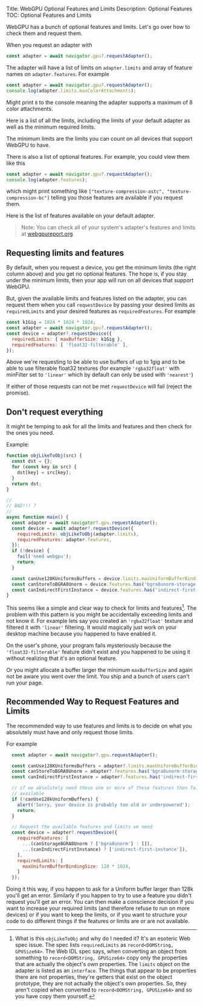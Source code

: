 Title: WebGPU Optional Features and Limits
Description: Optional Features
TOC: Optional Features and Limits

WebGPU has a bunch of optional features and limits. Let's go over how to check them
and request them.

When you request an adapter with

```js
const adapter = await navigator.gpu?.requestAdapter();
```

The adapter will have a list of limits on `adapter.limits` and array of feature names
on `adapter.features`.  For example

```js
const adapter = await navigator.gpu?.requestAdapter();
console.log(adapter.limits.maxColorAttachments);
```

Might print `8` to the console meaning the adapter supports a maximum
of 8 color attachments.

Here is a list of all the limits, including the limits of your default adapter
as well as the minimum required limits.

<div class="webgpu_center data-table limits" data-diagram="limits"></div>

The minimum limits are the limits you can count on all devices that support WebGPU
to have.

There is also a list of optional features. For example, you could view them
like this

```js
const adapter = await navigator.gpu?.requestAdapter();
console.log(adapter.features);
```

which might print something like `["texture-compression-astc", "texture-compression-bc"]` telling
you those features are available if you request them.

Here is the list of features available on your default adapter.

<div class="webgpu_center data-table features" data-diagram="features"></div>

> Note: You can check all of your system's adapter's features and limits at [webgpureport.org](https://webgpureport.org).

## Requesting limits and features

By default, when you request a device, you get the minimum limits
(the right column above) and you get no optional features. The
hope is, if you stay under the minimum limits, then your app will
run on all devices that support WebGPU.

But, given the available limits and features listed on the adapter,
you can request them when you call `requestDevice` by
passing your desired limits as `requiredLimits` and your desired features as `requiredFeatures`. For example

```js
const k1Gig = 1024 * 1024 * 1024;
const adapter = await navigator.gpu?.requestAdapter();
const device = adapter?.requestDevice({
  requiredLimits: { maxBufferSize: k1Gig },
  requiredFeatures: [ 'float32-filterable' ],
});
```

Above we're requesting to be able to use buffers of up to 1gig and to be able to use filterable float32
textures (for example `'rgba32float'` with minFilter set to `'linear'` which by default can only be used with `'nearest'`)

If either of those requests can not be met `requestDevice` will fail (reject the promise).

## Don't request everything

It might be temping to ask for all the limits and features and then check for the ones you need.

Example:

```js
function objLikeToObj(src) {
  const dst = {};
  for (const key in src) {
    dst[key] = src[key];
  }
  return dst;
}

//
// BAD!!! ?
//
async function main() {
  const adapter = await navigator?.gpu.requestAdapter();
  const device = await adapter?.requestDevice({
    requiredLimits: objLikeToObj(adapter.limits),
    requiredFeatures: adapter.features,
  });
  if (!device) {
    fail('need webgpu');
    return;
  }

  const canUse128KUniformsBuffers = device.limits.maxUniformBufferBindingSize >= 128 * 1024;
  const canStoreToBGRA8Unorm = device.features.has('bgra8unorm-storage');
  const canIndirectFirstInstance = device.features.has('indirect-first-instance');
}
```

This seems like a simple and clear way to check for limits and features[^objliketoobj]. The
problem with this pattern is you might be accidentally exceeding limits and not
know it. For example lets say you created an `'rgba32float'` texture and filtered it
with `'linear'` filtering.
It would magically just work on your desktop machine because you happened to have
enabled it.

[^objliketoobj]: What is this `objLikeToObj` and why do I needed
it? It's an esoteric Web spec issue. The spec lists `requiredLimits` as
`record<DOMString, GPUSize64>`. The Web IDL spec says, when converting
an object from something to `record<DOMString, GPUSize64>` copy 
only the properties that are actually the object's *own* properties.
The `limits` object on the adapter is listed as an `interface`. The
things that appear to be properties there are not properties, they're
getters that exist on the object prototype, they are not actually the
object's own properties. So, they aren't copied
when converted to `record<DOMString, GPUSize64>` and so you have
copy them yourself.

On the user's phone, your program fails mysteriously because the `'float32-filterable'`
feature didn't exist and you happened to be using it without realizing that it's
an optional feature.

Or you might allocate a buffer larger the minimum `maxBufferSize` and again
not be aware you went over the limit. You ship and a bunch of users can't run
your page.

## Recommended Way to Request Features and Limits

The recommended way to use features and limits is to decide on what you absolutely
must have and only request those limits.

For example

```js
  const adapter = await navigator?.gpu.requestAdapter();

  const canUse128KUniformsBuffers = adapter?.limits.maxUniformBufferBindingSize >= 128 * 1024;
  const canStoreToBGRA8Unorm = adapter?.features.has('bgra8unorm-storage');
  const canIndirectFirstInstance = adapter?.features.has('indirect-first-instance');

  // if we absolutely need these one or more of these features then fail now if they are not
  // available
  if (!canUse128kUniformBuffers) {
    alert('Sorry, your device is probably too old or underpowered');
    return;
  }

  // Request the available features and limits we need
  const device = adapter?.requestDevice({
    requiredFeatures: [
      ...(canStorageBGRA8Unorm ? ['bgra8unorm'] : []),
      ...(canIndirectFirstInstance) ? ['indirect-first-instance']),
    ],
    requiredLimits: [
      maxUniformBufferBindingSize: 128 * 1024,
    ]
  });
```

Doing it this way, if you happen to ask for a Uniform buffer larger than 128k you'll get an error.
Similarly if you happen to try to use a feature you didn't request you'll get an error.
You can then make a conscience decision if you want to increase your required limits (and therefore
refuse to run on more devices) or if you want to keep the limits, or if you want to structure
your code to do different things if the features or limits are or are not available.

<!-- keep this at the bottom of the article -->
<link rel="stylesheet" href="webgpu-limits-and-features.css">
<script type="module" src="webgpu-limits-and-features.js"></script>



